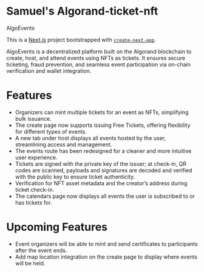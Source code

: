 # Samuel's Algorand-ticket-nft

AlgoEvents

This is a [Next.js](https://nextjs.org) project bootstrapped with [`create-next-app`](https://nextjs.org/docs/app/api-reference/cli/create-next-app).

AlgoEvents is a decentralized platform built on the Algorand blockchain to create, host, and attend events using NFTs as tickets. It ensures secure ticketing, fraud prevention, and seamless event participation via on-chain verification and wallet integration.

# Features
- Organizers can mint multiple tickets for an event as NFTs, simplifying bulk issuance.
- The create page now supports issuing Free Tickets, offering flexibility for different types of events.
- A new tab under host displays all events hosted by the user, streamlining access and management.
- The events route has been redesigned for a cleaner and more intuitive user experience.
- Tickets are signed with the private key of the issuer; at check-in, QR codes are scanned, payloads and signatures are decoded and verified with the public key to ensure ticket authenticity.
- Verification for NFT asset metadata and the creator’s address during ticket check-in.
- The calendars page now displays all events the user is subscribed to or has tickets for.

# Upcoming Features
- Event organizers will be able to mint and send certificates to participants after the event ends.
- Add map location integration on the create page to display where events will be held.

